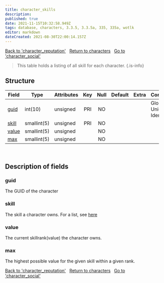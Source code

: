 ```yaml
---
title: character_skills
description: 
published: true
date: 2021-11-15T10:32:58.949Z
tags: database, characters, 3.3.5, 3.3.5a, 335, 335a, wotlk
editor: markdown
dateCreated: 2021-08-30T22:00:14.157Z
---
```


<a href="https://dev.trinitycore.info/en/database/335/characters/character_reputation" class="mt-5 v-btn v-btn--depressed v-btn--flat v-btn--outlined theme--light v-size--default darkblue--text text--lighten-3"><span class="v-btn__content"><i aria-hidden="true" class="v-icon notranslate v-icon--left mdi mdi-arrow-left theme--light"></i><span>Back to 'character_reputation'</span></span></a>&nbsp;&nbsp;&nbsp;<a href="https://dev.trinitycore.info/en/database/335/characters/home" class="mt-5 v-btn v-btn--depressed v-btn--flat v-btn--outlined theme--light v-size--default darkblue--text text--lighten-3"><span class="v-btn__content"><i aria-hidden="true" class="v-icon notranslate v-icon--left mdi mdi-home-outline theme--light"></i><span>Return to characters</span></span></a>&nbsp;&nbsp;&nbsp;<a href="https://dev.trinitycore.info/en/database/335/characters/character_social" class="mt-5 v-btn v-btn--depressed v-btn--flat v-btn--outlined theme--light v-size--default darkblue--text text--lighten-3"><span class="v-btn__content"><span>Go to 'character_social'</span><i aria-hidden="true" class="v-icon notranslate v-icon--right mdi mdi-arrow-right theme--light"></i></span></a>

> This table holds a listing of all skill for each character.
{.is-info}


## Structure

| Field | Type | Attributes | Key | Null | Default | Extra | Comment |
| --- | --- | --- | :---: | :---: | --- | --- | --- |
| [guid](#guid) | int(10) | unsigned | PRI | NO |  |  | Global Unique Identifier |
| [skill](#skill) | smallint(5) | unsigned | PRI | NO |  |  |  |
| [value](#value) | smallint(5) | unsigned |  | NO |  |  |  |
| [max](#max) | smallint(5) | unsigned |  | NO |  |  |  |
&nbsp;
## Description of fields

### guid
The GUID of the character
&nbsp;

### skill
The skill a character owns. For a list, see [here](/https://wow.tools/dbc/?dbc=skillline&build=3.3.5.12340#page=1) 
&nbsp;

### value
The current skillrank(value) the character owns.
&nbsp;

### max
The highest possible value for the given skill within a given rank.
&nbsp;

<a href="https://dev.trinitycore.info/en/database/335/characters/character_reputation" class="mt-5 v-btn v-btn--depressed v-btn--flat v-btn--outlined theme--light v-size--default darkblue--text text--lighten-3"><span class="v-btn__content"><i aria-hidden="true" class="v-icon notranslate v-icon--left mdi mdi-arrow-left theme--light"></i><span>Back to 'character_reputation'</span></span></a>&nbsp;&nbsp;&nbsp;<a href="https://dev.trinitycore.info/en/database/335/characters/home" class="mt-5 v-btn v-btn--depressed v-btn--flat v-btn--outlined theme--light v-size--default darkblue--text text--lighten-3"><span class="v-btn__content"><i aria-hidden="true" class="v-icon notranslate v-icon--left mdi mdi-home-outline theme--light"></i><span>Return to characters</span></span></a>&nbsp;&nbsp;&nbsp;<a href="https://dev.trinitycore.info/en/database/335/characters/character_social" class="mt-5 v-btn v-btn--depressed v-btn--flat v-btn--outlined theme--light v-size--default darkblue--text text--lighten-3"><span class="v-btn__content"><span>Go to 'character_social'</span><i aria-hidden="true" class="v-icon notranslate v-icon--right mdi mdi-arrow-right theme--light"></i></span></a>


